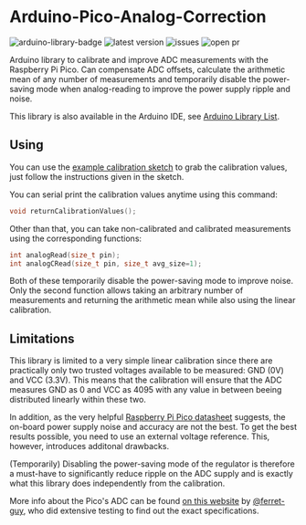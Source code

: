 # Arduino-Pico-Analog-Correction

![arduino-library-badge](https://www.ardu-badge.com/badge/PicoAnalogCorrection.svg?) ![latest version](https://img.shields.io/github/release/Phoenix1747/Arduino-Pico-Analog-Correction.svg?) ![issues](https://img.shields.io/github/issues/Phoenix1747/Arduino-Pico-Analog-Correction.svg?) ![open pr](https://img.shields.io/github/issues-pr-raw/phoenix1747/Arduino-Pico-Analog-Correction.svg?)

Arduino library to calibrate and improve ADC measurements with the Raspberry Pi Pico. Can compensate ADC offsets, calculate the arithmetic mean of any number of measurements and temporarily disable the power-saving mode when analog-reading to improve the power supply ripple and noise.

This library is also available in the Arduino IDE, see [Arduino Library List](https://www.arduinolibraries.info/libraries/pico-analog-correction).

## Using

You can use the [example calibration sketch](examples/SimpleCalibration) to grab the calibration values, just follow the instructions given in the sketch.

You can serial print the calibration values anytime using this command:

```cpp
void returnCalibrationValues();
```

Other than that, you can take non-calibrated and calibrated measurements using the corresponding functions:

```cpp
int analogRead(size_t pin);
int analogCRead(size_t pin, size_t avg_size=1);
```

Both of these temporarily disable the power-saving mode to improve noise. Only the second function allows taking an arbitrary number of measurements and returning the arithmetic mean while also using the linear calibration.

## Limitations

This library is limited to a very simple linear calibration since there are practically only two trusted voltages available to be measured: GND (0V) and VCC (3.3V). This means that the calibration will ensure that the ADC measures GND as 0 and VCC as 4095 with any value in between beeing distributed linearly within these two.

In addition, as the very helpful [Raspberry Pi Pico datasheet](https://datasheets.raspberrypi.com/pico/pico-datasheet.pdf) suggests, the on-board power supply noise and accuracy are not the best. To get the best results possible, you need to use an external voltage reference. This, however, introduces additonal drawbacks.

(Temporarily) Disabling the power-saving mode of the regulator is therefore a must-have to significantly reduce ripple on the ADC supply and is exactly what this library does independently from the calibration.

More info about the Pico's ADC can be found [on this website](https://pico-adc.markomo.me/) by [@ferret-guy](https://github.com/ferret-guy), who did extensive testing to find out the exact specifications.
